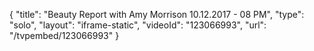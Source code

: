 {
    "title": "Beauty Report with Amy Morrison 10.12.2017 - 08 PM",
    "type": "solo",
    "layout": "iframe-static",
    "videoId": "123066993",
    "url": "\/tvpembed\/123066993"
}
